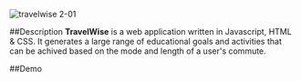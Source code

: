 ![travelwise 2-01](https://cloud.githubusercontent.com/assets/17185335/18987974/5d8d3be6-86fc-11e6-95cd-3cdad2f77abd.png)


##Description
**TravelWise** is a web application written in Javascript, HTML & CSS. It generates a large range of educational goals and activities that can be achived based on the mode and length of a user's commute. 

##Demo
